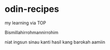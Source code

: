 # odin-recipes
my learning via TOP

Bismillahirrohmannirrohim

niat ingsun sinau kanti hasil kang barokah aamiin